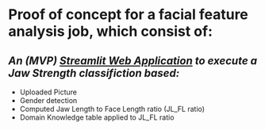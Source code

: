 # Proof of concept for a facial feature analysis job, which consist of:
## <i> An (MVP) [Streamlit Web Application](https://jaws-strength-classifier.streamlit.app/) to execute a Jaw Strength classifiction based: </i>
- Uploaded Picture
- Gender detection
- Computed Jaw Length to Face Length ratio (JL_FL ratio)
- Domain Knowledge table applied to JL_FL ratio 
